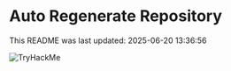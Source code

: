 # Auto Regenerate Repository

This README was last updated: 2025-06-20 13:36:56

 ![TryHackMe](https://tryhackme.com/badge/533634)